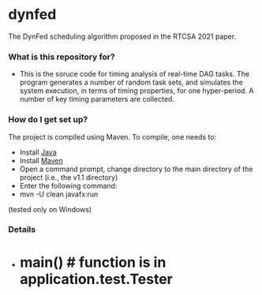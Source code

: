 # dynfed
The DynFed scheduling algorithm proposed in the RTCSA 2021 paper.

### What is this repository for? ###

* This is the soruce code for timing analysis of real-time DAG tasks. The program generates a number of random task sets, and simulates the system execution, in terms of timing properties, for one hyper-period. A number of key timing parameters are collected. 

### How do I get set up? ###

The project is compiled using Maven. To compile, one needs to:

* Install [Java](https://openjdk.java.net/install/)
* Install [Maven](https://maven.apache.org/install.html)
* Open a command prompt, change directory to the main directory of the project (i.e., the v1.1 directory)
* Enter the following command:
* mvn -U clean javafx:run

(tested only on Windows)

### Details ###
 * # main() # function is in application.test.Tester
